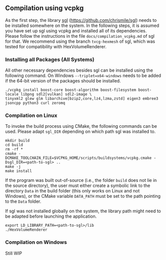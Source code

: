 ## Compilation using vcpkg

As the first step, the library [sgl](https://github.com/chrismile/sgl) (https://github.com/chrismile/sgl) needs to be
installed somewhere on the system. In the following steps, it is assumed you have set up sgl using vcpkg and installed
all of its dependencies. Please follow the instructions in the file `docs/compilation_vcpkg.md` of sgl for that.
We recommend using the branch `tvcg-hexmesh` of sgl, which was tested for compatibility with HexVolumeRenderer. 


### Installing all Packages (All Systems)

All other necessary dependencies besides sgl can be installed using the following command.
On Windows `--triplet=x64-windows` needs to be added if the 64-bit version of the packages should be installed.

```
./vcpkg install boost-core boost-algorithm boost-filesystem boost-locale libpng sdl2[vulkan] sdl2-image \
tinyxml2 glew glm libarchive[bzip2,core,lz4,lzma,zstd] eigen3 embree3 jsoncpp python3 curl zeromq
```


### Compilation on Linux

To invoke the build process using CMake, the following commands can be used.
Please adapt `sgl_DIR` depending on which path sgl was installed to.

```
mkdir build
cd build
rm -rf *
cmake -DCMAKE_TOOLCHAIN_FILE=$VCPKG_HOME/scripts/buildsystems/vcpkg.cmake -Dsgl_DIR=<path-to-sgl> ..
make -j
make install
```

If the program was built out-of-source (i.e., the folder `build` does not lie in the source directory), the user must
either create a symbolic link to the directory `Data` in the build folder (this only works on Linux and not Windows),
or the CMake variable `DATA_PATH` must be set to the path pointing to the `Data` folder.

If sgl was not installed globally on the system, the library path might need to be adapted before launching the
application.

```
export LD_LIBRARY_PATH=<path-to-sgl>/lib
./HexVolumeRenderer
```


### Compilation on Windows

Still WIP
